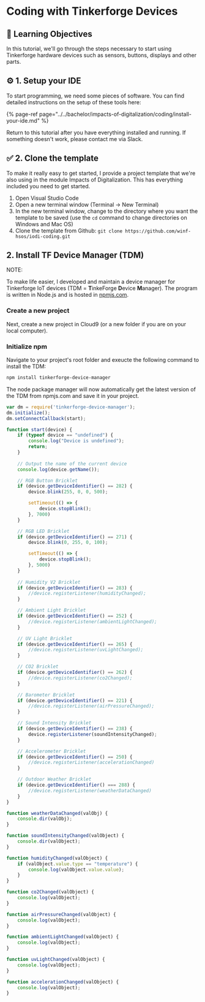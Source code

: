 # Coding with Tinkerforge Devices

## 🎯 Learning Objectives

In this tutorial, we'll go through the steps necessary to start using Tinkerforge hardware devices such as sensors, buttons, displays and other parts.

## ⚙ 1. Setup your IDE

To start programming, we need some pieces of software. You can find detailed instructions on the setup of these tools here:

{% page-ref page="../../bachelor/impacts-of-digitalization/coding/install-your-ide.md" %}

Return to this tutorial after you have everything installed and running. If something doesn't work, please contact me via Slack.

## ✅ 2. Clone the template

To make it really easy to get started, I provide a project template that we're also using in the module Impacts of Digitalization. This has everything included you need to get started.

1. Open Visual Studio Code
2. Open a new terminal window \(Terminal -&gt; New Terminal\)
3. In the new terminal window, change to the directory where you want the template to be saved \(use the `cd` command to change directories on Windows and Mac OS\)
4. Clone the template from Github: `git clone https://github.com/winf-hsos/iodi-coding.git`

## 2. Install TF Device Manager \(TDM\)

NOTE: 

To make life easier, I developed and maintain a device manager for Tinkerforge IoT devices \(TDM = **T**inkeForge **D**evice **M**anager\). The program is written in Node.js and is hosted in [npmjs.com](https://www.npmjs.com/package/tinkerforge-device-manager).

### Create a new project

Next, create a new project in Cloud9 \(or a new folder if you are on your local computer\).

### Initialize npm

Navigate to your project's root folder and exeucte the following command to install the TDM:

```bash
npm install tinkerforge-device-manager
```

The node package manager will now automatically get the latest version of the TDM from npmjs.com and save it in your project.

```javascript
var dm = require('tinkerforge-device-manager');
dm.initialize();
dm.setConnectCallback(start);

function start(device) {
    if (typeof device == "undefined") {
        console.log("Device is undefined");
        return;
    }
    
    // Output the name of the current device
    console.log(device.getName());

    // RGB Button Bricklet
    if (device.getDeviceIdentifier() == 282) {
        device.blink(255, 0, 0, 500);

        setTimeout(() => {
            device.stopBlink();
        }, 7000)
    }

    // RGB LED Bricklet
    if (device.getDeviceIdentifier() == 271) {
        device.blink(0, 255, 0, 100);

        setTimeout(() => {
            device.stopBlink();
        }, 5000)
    }
    
    // Humidity V2 Bricklet
    if (device.getDeviceIdentifier() == 283) {
        //device.registerListener(humidityChanged);
    }

    // Ambient Light Bricklet
    if (device.getDeviceIdentifier() == 252) {
        //device.registerListener(ambientLightChanged);
    }

    // UV Light Bricklet
    if (device.getDeviceIdentifier() == 265) {
        //device.registerListener(uvLightChanged);
    }

    // CO2 Bricklet
    if (device.getDeviceIdentifier() == 262) {
        //device.registerListener(co2Changed);
    }

    // Barometer Bricklet
    if (device.getDeviceIdentifier() == 221) {
        //device.registerListener(airPressureChanged);
    }

    // Sound Intensity Bricklet
    if (device.getDeviceIdentifier() == 238) {
        device.registerListener(soundIntensityChanged);
    }

    // Accelerometer Bricklet
    if (device.getDeviceIdentifier() == 250) {
        //device.registerListener(accelerationChanged)
    }

    // Outdoor Weather Bricklet
    if (device.getDeviceIdentifier() === 288) {
        //device.registerListener(weatherDataChanged)
    }
}

function weatherDataChanged(valObj) {
    console.dir(valObj);
}

function soundIntensityChanged(valObject) {
    console.dir(valObject);
}

function humidityChanged(valObject) {
    if (valObject.value.type == "temperature") {
        console.log(valObject.value.value);
    }
}

function co2Changed(valObject) {
    console.log(valObject);
}

function airPressureChanged(valObject) {
    console.log(valObject);
}

function ambientLightChanged(valObject) {
    console.log(valObject);
}

function uvLightChanged(valObject) {
    console.log(valObject);
}

function accelerationChanged(valObject) {
    console.log(valObject);
}
```

